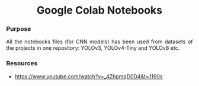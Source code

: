 <h1 align="center">Google Colab Notebooks</h1>

### Purpose
<div align="justify">

All the notebooks files (for CNN models) has been used from datasets of the projects in one repository: YOLOv3, YOLOv4-Tiny and YOLOv8 etc.

### Resources

- https://www.youtube.com/watch?v=_4ZhpmqD0D4&t=1190s
